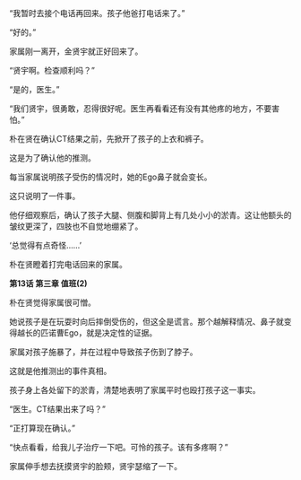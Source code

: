 “我暂时去接个电话再回来。孩子他爸打电话来了。”

“好的。”

家属刚一离开，金贤宇就正好回来了。

“贤宇啊。检查顺利吗？”

“是的，医生。”

“我们贤宇，很勇敢，忍得很好呢。医生再看看还有没有其他疼的地方，不要害怕。”

朴在贤在确认CT结果之前，先掀开了孩子的上衣和裤子。

这是为了确认他的推测。

每当家属说明孩子受伤的情况时，她的Ego鼻子就会变长。

这只说明了一件事。

他仔细观察后，确认了孩子大腿、侧腹和脚背上有几处小小的淤青。这让他额头的皱纹更深了，四肢也不自觉地绷紧了。

‘总觉得有点奇怪……’

朴在贤瞪着打完电话回来的家属。

**第13话 第三章 值班(2)**

朴在贤觉得家属很可憎。

她说孩子是在玩耍时向后摔倒受伤的，但这全是谎言。那个越解释情况、鼻子就变得越长的匹诺曹Ego，就是决定性的证据。

家属对孩子施暴了，并在过程中导致孩子伤到了脖子。

这就是他推测出的事件真相。

孩子身上各处留下的淤青，清楚地表明了家属平时也殴打孩子这一事实。

“医生。CT结果出来了吗？”

“正打算现在确认。”

“快点看看，给我儿子治疗一下吧。可怜的孩子。该有多疼啊？”

家属伸手想去抚摸贤宇的脸颊，贤宇瑟缩了一下。